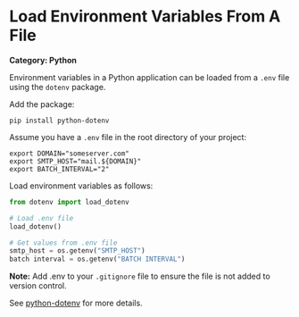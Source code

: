 # Load Environment Variables From A File

__Category: Python__

Environment variables in a Python application can be loaded from a `.env` file using the `dotenv` package.

Add the package:

```shell
pip install python-dotenv
```

Assume you have a `.env` file in the root directory of your project:

```text
export DOMAIN="someserver.com" 
export SMTP_HOST="mail.${DOMAIN}" 
export BATCH_INTERVAL="2"
```

Load environment variables as follows:

```python
from dotenv import load_dotenv

# Load .env file
load_dotenv()

# Get values from .env file
smtp_host = os.getenv("SMTP_HOST")
batch interval = os.getenv("BATCH INTERVAL")
```

__Note:__ Add .env to your `.gitignore` file to ensure the file is not added to version control.

See [python-dotenv](https://pypi.org/project/python-dotenv) for more details.

